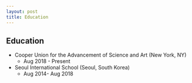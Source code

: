 ```yaml
---
layout: post
title: Education
---
```


## Education

- Cooper Union for the Advancement of Science and Art (New York, NY)
  - Aug 2018 - Present
- Seoul International School (Seoul, South Korea)
  - Aug 2014- Aug 2018
